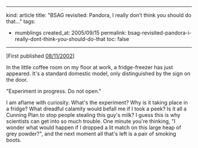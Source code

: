 -----
kind: article
title: "BSAG revisited: Pandora, I really don&#8217;t think you should do that&#8230;"
tags:
- mumblings
created_at: 2005/09/15
permalink: bsag-revisited-pandora-i-really-dont-think-you-should-do-that
toc: false
-----

<p>[First published <a href="http://www.rousette.org.uk/blog/archives/2002/11/08/pandora-i-really-dont-think-you-should-do-that/">08/11/2002</a>]</p>

<p>In the little coffee room on my floor at work, a fridge-freezer has just appeared. It's a standard domestic model, only distinguished by the sign on the door.</p>

<p>"Experiment in progress. Do not open."</p>

<p>I am aflame with curiosity. What's the experiment? Why is it taking place in a fridge? What dreadful calamity would befall me if I took a peek? Is it all a Cunning Plan to stop people  stealing this guy's milk? I guess this is why scientists can get into so much trouble. One minute you're thinking, "I wonder what would happen if I dropped a lit match on this large heap of grey powder?", and the next moment all that's left is a pair of smoking boots.</p>



